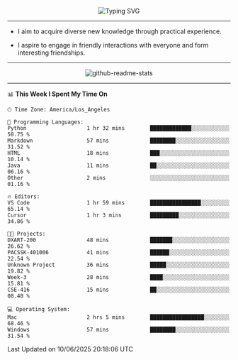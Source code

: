 <p align="center">
  <img src="https://readme-typing-svg.demolab.com?font=Fira+Code&weight=500&size=32&duration=2500&pause=1600&center=true&vCenter=true&random=false&width=1024&height=64&lines=Hi+there+%F0%9F%91%8B;I'm+delighted+you+could+make+it+here+%F0%9F%8E%89;I'm+Harry%2C+a+college+student+still+finding+my+way" alt="Typing SVG" />
</p>


---


- I aim to acquire diverse new knowledge through practical experience.

- I aspire to engage in friendly interactions with everyone and form interesting friendships.


---


<p align="center">
  <img src="https://github-readme-stats.vercel.app/api?username=Harry-Jing&show_icons=true" alt="github-readme-stats"/>
</p>


---

<!--START_SECTION:waka-->
📊 **This Week I Spent My Time On** 

```text
🕑︎ Time Zone: America/Los_Angeles

💬 Programming Languages: 
Python                   1 hr 32 mins        █████████████░░░░░░░░░░░░   50.75 % 
Markdown                 57 mins             ████████░░░░░░░░░░░░░░░░░   31.52 % 
HTML                     18 mins             ███░░░░░░░░░░░░░░░░░░░░░░   10.14 % 
Java                     11 mins             ██░░░░░░░░░░░░░░░░░░░░░░░   06.16 % 
Other                    2 mins              ░░░░░░░░░░░░░░░░░░░░░░░░░   01.16 % 

🔥 Editors: 
VS Code                  1 hr 59 mins        ████████████████░░░░░░░░░   65.14 % 
Cursor                   1 hr 3 mins         █████████░░░░░░░░░░░░░░░░   34.86 % 

🐱‍💻 Projects: 
DXART-200                48 mins             ███████░░░░░░░░░░░░░░░░░░   26.62 % 
PACSSK-401006            41 mins             ██████░░░░░░░░░░░░░░░░░░░   22.54 % 
Unknown Project          36 mins             █████░░░░░░░░░░░░░░░░░░░░   19.82 % 
Week-3                   28 mins             ████░░░░░░░░░░░░░░░░░░░░░   15.81 % 
CSE-416                  15 mins             ██░░░░░░░░░░░░░░░░░░░░░░░   08.40 % 

💻 Operating System: 
Mac                      2 hrs 5 mins        █████████████████░░░░░░░░   68.46 % 
Windows                  57 mins             ████████░░░░░░░░░░░░░░░░░   31.54 % 
```


 Last Updated on 10/06/2025 20:18:06 UTC
<!--END_SECTION:waka-->
